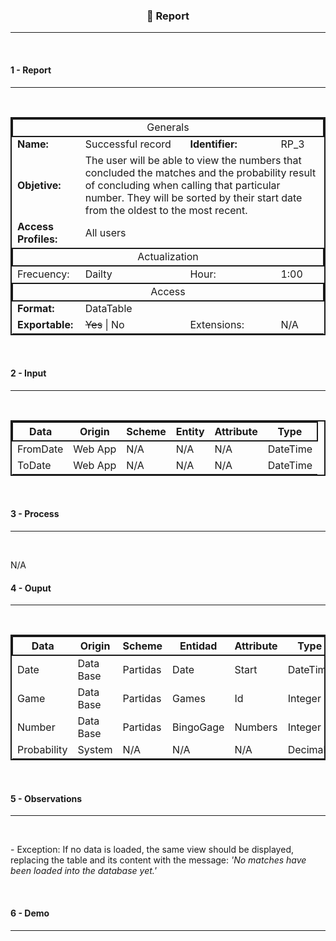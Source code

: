 <h3 align=center>📌 Report</h3>
<hr>
<br>

<h4>1 - Report</h4>
<hr>
<br>

<table style="border: 2px solid" align="center">
  <tbody>
    <tr style="border: 2px solid">
      <td align="center" colspan="4">Generals</td></tr>
    <tr>
    <tr>
      <td><strong>Name:</strong></td>
      <td>Successful record</td>
      <td><strong>Identifier:</strong></td>
      <td>RP_3</td>
    </tr>
    <tr>
      <td><strong>Objetive:</strong></td>
      <td colspan="3">The user will be able to view the numbers that concluded the matches and the probability result of concluding when calling that particular number. They will be sorted by their start date from the oldest to the most recent.</td>
    </tr>
    <tr>
      <td><strong>Access Profiles:</strong></td>
      <td colspan="3">All users</td>
    </tr>
    <tr>
      <td style="border: 2px solid" align="center" colspan="4">Actualization</td></tr>
    <tr>
      <td>Frecuency:</td>
      <td>Dailty</td>
      <td>Hour:</td>
      <td>1:00</td>
    </tr>
    <tr>
      <td style="border: 2px solid" align="center" colspan="4">Access</td></tr>
    <tr>
    <tr>
      <td><strong>Format:</strong></td>
      <td colspan="3">DataTable</td>
    </tr>
    <tr>
      <td><strong>Exportable:</strong></td>
      <td> <del>Yes</del> | No </td>
      <td>Extensions:</td>
      <td>N/A</td>
    </tr>
  </tbody>
</table>
<br>

<h4>2 - Input</h4>
<hr>
<br>

<table style="border: 2px solid" align="center">
  <thead>
    <tr style="border: 2px solid">
      <th align="center">Data</th>
      <th align="center">Origin</th>
      <th align="center">Scheme</th>
      <th align="center">Entity</th>
      <th align="center">Attribute</th>
      <th align="center">Type</th>
    </tr>
  </thead>
  <tbody>
    <tr>
      <td>FromDate</td>
      <td>Web App</td>
      <td>N/A</td>
      <td>N/A</td>
      <td>N/A</td>
      <td>DateTime</td>
    </tr>
    <tr>
      <td>ToDate</td>
      <td>Web App</td>
      <td>N/A</td>
      <td>N/A</td>
      <td>N/A</td>
      <td>DateTime</td>
    </tr>
  </tbody>
</table>
<br>

<h4>3 - Process</h4>
<hr>
<br>

N/A

<h4>4 - Ouput</h4>
<hr>
<br>

<table style="border: 2px solid" align="center">
  <thead>
    <tr style="border: 2px solid">
      <th align="center">Data</th>
      <th align="center">Origin</th>
      <th align="center">Scheme</th>
      <th align="center">Entidad</th>
      <th align="center">Attribute</th>
      <th align="center">Type</th>
    </tr>
  </thead>
  <tbody>
    <tr>
      <td>Date</td>
      <td>Data Base</td>
      <td>Partidas</td>
      <td>Date</td>
      <td>Start</td>
      <td>DateTime</td>
    </tr>
    <tr>
      <td>Game</td>
      <td>Data Base</td>
      <td>Partidas</td>
      <td>Games</td>
      <td>Id</td>
      <td>Integer</td>
    </tr>
    <tr>
      <td>Number</td>
      <td>Data Base</td>
      <td>Partidas</td>
      <td>BingoGage</td>
      <td>Numbers</td>
      <td>Integer</td>
    </tr>
    <tr>
      <td>Probability</td>
      <td>System</td>
      <td>N/A</td>
      <td>N/A</td>
      <td>N/A</td>
      <td>Decimal</td>
    </tr>
  </tbody>
</table>
<br>

<h4>5 - Observations</h4>
<hr>
<br>

<p>- Exception: If no data is loaded, the same view should be displayed, replacing the table and its content with the message: <i>'No matches have been loaded into the database yet.'</i><p>
<br>

<h4>6 - Demo</h4><hr>
<br>

